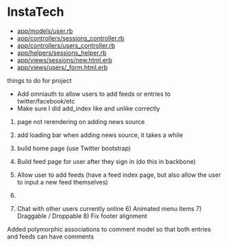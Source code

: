 # InstaTech

* [app/models/user.rb](./app/models/user.rb)
* [app/controllers/sessions_controller.rb](./app/controllers/sessions_controller.rb)
* [app/controllers/users_controller.rb](./app/controllers/users_controller.rb)
* [app/helpers/sessions_helper.rb](./app/helpers/sessions_helper.rb)
* [app/views/sessions/new.html.erb](./app/views/sessions/new.html.erb)
* [app/views/users/_form.html.erb](./app/views/users/_form.html.erb)


things to do for project

* Add omniauth to allow users to add feeds or entries to twitter/facebook/etc
* Make sure I did add_index like and unlike correctly
1) page not rerendering on adding news source
2) add loading bar when adding news source, it takes a while

  1) build home page (use Twitter bootstrap)
  2) Build feed page for user after they sign in (do this in backbone)
  3) Allow user to add feeds (have a feed index page, but also allow the user to input a new feed themselves)
  4)
  5) Chat with other users currently online
	6) Animated menu items
	7) Draggable / Droppable
	8) Fix footer alignment

  Added polymorphic associations to comment model so that both entries and feeds can have comments